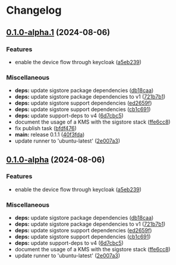 # Changelog

## [0.1.0-alpha.1](https://github.com/defenseunicorns/uds-package-sigstore/compare/v0.1.0-alpha...v0.1.0-alpha.1) (2024-08-06)


### Features

* enable the device flow through keycloak ([a5eb239](https://github.com/defenseunicorns/uds-package-sigstore/commit/a5eb239db8402d608e976928be2d4a0e1688d288))


### Miscellaneous

* **deps:** update sigstore package dependencies ([db18caa](https://github.com/defenseunicorns/uds-package-sigstore/commit/db18caa0f783df9aea78296472d108348116c627))
* **deps:** update sigstore package dependencies to v1 ([721b7b1](https://github.com/defenseunicorns/uds-package-sigstore/commit/721b7b1a586f2c30395b2b0c04ff9df07e29e1d2))
* **deps:** update sigstore support dependencies ([ed2659f](https://github.com/defenseunicorns/uds-package-sigstore/commit/ed2659f55e19006dc3a8cfe7860fed06d8fc9ba2))
* **deps:** update sigstore support dependencies ([cb1c691](https://github.com/defenseunicorns/uds-package-sigstore/commit/cb1c691f6082d07bff9dbcdaf1c8575c394c2d27))
* **deps:** update support-deps to v4 ([6d7cbc5](https://github.com/defenseunicorns/uds-package-sigstore/commit/6d7cbc538931ac4dce89ce2b89f7591be53c80c7))
* document the usage of a KMS with the sigstore stack ([ffe6cc8](https://github.com/defenseunicorns/uds-package-sigstore/commit/ffe6cc83054be3c4a9a4446c65bc9a8b5ad0782c))
* fix publish task ([bfdf476](https://github.com/defenseunicorns/uds-package-sigstore/commit/bfdf476393cf5af9e3b94c7f0412c7add41b740e))
* **main:** release 0.1.1 ([40f3fda](https://github.com/defenseunicorns/uds-package-sigstore/commit/40f3fdaa5ba278c2e92614cbf3ecb51b2cf0b810))
* update runner to 'ubuntu-latest' ([2e007a3](https://github.com/defenseunicorns/uds-package-sigstore/commit/2e007a3848f2467e2c6985b2f474368450a8bed5))

## [0.1.0-alpha](https://github.com/defenseunicorns/uds-package-sigstore/compare/v0.1.0...v0.1.0-alpha) (2024-08-06)


### Features

* enable the device flow through keycloak ([a5eb239](https://github.com/defenseunicorns/uds-package-sigstore/commit/a5eb239db8402d608e976928be2d4a0e1688d288))


### Miscellaneous

* **deps:** update sigstore package dependencies ([db18caa](https://github.com/defenseunicorns/uds-package-sigstore/commit/db18caa0f783df9aea78296472d108348116c627))
* **deps:** update sigstore package dependencies to v1 ([721b7b1](https://github.com/defenseunicorns/uds-package-sigstore/commit/721b7b1a586f2c30395b2b0c04ff9df07e29e1d2))
* **deps:** update sigstore support dependencies ([ed2659f](https://github.com/defenseunicorns/uds-package-sigstore/commit/ed2659f55e19006dc3a8cfe7860fed06d8fc9ba2))
* **deps:** update sigstore support dependencies ([cb1c691](https://github.com/defenseunicorns/uds-package-sigstore/commit/cb1c691f6082d07bff9dbcdaf1c8575c394c2d27))
* **deps:** update support-deps to v4 ([6d7cbc5](https://github.com/defenseunicorns/uds-package-sigstore/commit/6d7cbc538931ac4dce89ce2b89f7591be53c80c7))
* document the usage of a KMS with the sigstore stack ([ffe6cc8](https://github.com/defenseunicorns/uds-package-sigstore/commit/ffe6cc83054be3c4a9a4446c65bc9a8b5ad0782c))
* update runner to 'ubuntu-latest' ([2e007a3](https://github.com/defenseunicorns/uds-package-sigstore/commit/2e007a3848f2467e2c6985b2f474368450a8bed5))
